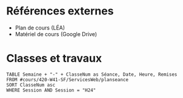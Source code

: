 
# Références externes
* Plan de cours (LÉA)
* Matériel de cours (Google Drive)

# Classes et travaux
```dataview
TABLE Semaine + "-" + ClasseNum as Séance, Date, Heure, Remises
FROM #cours/420-W41-SF/ServicesWeb/planseance
SORT ClasseNum asc
WHERE Session AND Session = "H24"
```